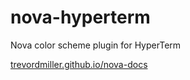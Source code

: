 # nova-hyperterm

Nova color scheme plugin for HyperTerm

[trevordmiller.github.io/nova-docs](https://trevordmiller.github.io/nova-docs)
